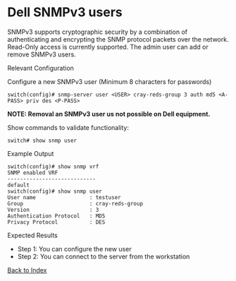 # Dell SNMPv3 users 

SNMPv3 supports cryptographic security by a combination of authenticating and encrypting the SNMP protocol packets over the network. Read-Only access is currently supported. The admin user can add or remove SNMPv3 users. 

Relevant Configuration 

Configure a new SNMPv3 user (Minimum 8 characters for passwords) 

```
switch(config)# snmp-server user <USER> cray-reds-group 3 auth md5 <A-PASS> priv des <P-PASS>
```

**NOTE: Removal an SNMPv3 user us not possible on Dell equipment.**

Show commands to validate functionality:  

```
switch# show snmp user
```

Example Output 

```
switch(config)# show snmp vrf
SNMP enabled VRF
----------------------------
default
switch(config)# show snmp user
User name                 : testuser
Group                     : cray-reds-group
Version                   : 3 
Authentication Protocol   : MD5 
Privacy Protocol          : DES
```

Expected Results 

* Step 1: You can configure the new user
* Step 2: You can connect to the server from the workstation  


[Back to Index](./index.md)

